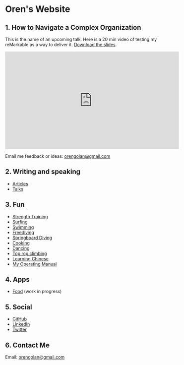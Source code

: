 <!-- numbers -->

# Oren's Website

## 1. How to Navigate a Complex Organization
This is the name of an upcoming talk. Here is a 20 min video of testing my reMarkable as a way to deliver it. [Download the slides](articles/navigate-complex-organization/).

<iframe width="560" height="315" src="https://www.youtube.com/embed/_dG5X4SK_Sc" frameborder="0" allowfullscreen></iframe>

Email me feedback or ideas: <orengolan@gmail.com>

## 2. Writing and speaking
* [Articles](articles/)
* [Talks](talks/)

## 3. Fun
* [Strength Training](strength-training/)
* [Surfing](surf/)
* [Swimming](swim/)
* [Freediving](freediving/)
* [Springboard Diving](springboard-diving/)
* [Cooking](cook/)
* [Dancing](dance/)
* [Top rop climbing](top-rope/)
* [Learning Chinese](chinese/)
* [My Operating Manual](operating-manual/)

## 4. Apps
* [Food](https://oren.github.io/food/) (work in progress)

## 5. Social

* [GitHub](https://www.github.com/oren)
* [LinkedIn](https://www.linkedin.com/in/orengolan)
* [Twitter](https://www.twitter.com/oreng)

## 6. Contact Me
Email: <orengolan@gmail.com>

